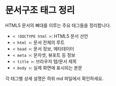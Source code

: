 # 문서구조 태그 정리

HTML5 문서의 뼈대를 이루는 주요 태그들을 정리합니다.

- `< !DOCTYPE html >`: HTML5 문서 선언
- `< html >`: 문서 전체의 루트
- `< head >`: 문서 정보, 메타데이터
- `< meta >`: 문자셋, 뷰포트 등 정보
- `< title >`: 브라우저 탭/문서 제목
- `< body >`: 실제 화면에 표시되는 본문

각 태그별 상세 설명은 하위 md 파일에서 확인하세요.
